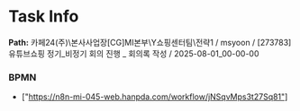 # Task Info

**Path:** 카페24(주)\본사사업장\[CG]MI본부\Y쇼핑센터팀\전략1 / msyoon / [273783] 유튜브쇼핑 정기_비정기 회의 진행 _ 회의록 작성 / 2025-08-01_00-00-00

### BPMN
- ["https://n8n-mi-045-web.hanpda.com/workflow/jNSqvMps3t27Sq81"]

